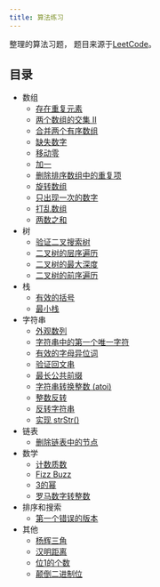 ```yaml
---
title: 算法练习
---
```


整理的算法习题， 题目来源于[LeetCode](https://leetcode-cn.com/)。

## 目录
		
- 数组
  - [存在重复元素](https://luhaifeng666.github.io/arithmetic-practice/notes/exercises/array/containsDuplicate.html)
  - [两个数组的交集 II](https://luhaifeng666.github.io/arithmetic-practice/notes/exercises/array/intersect.html)
  - [合并两个有序数组](https://luhaifeng666.github.io/arithmetic-practice/notes/exercises/array/merge.html)
  - [缺失数字](https://luhaifeng666.github.io/arithmetic-practice/notes/exercises/array/missingNumber.html)
  - [移动零](https://luhaifeng666.github.io/arithmetic-practice/notes/exercises/array/moveZeroes.html)
  - [加一](https://luhaifeng666.github.io/arithmetic-practice/notes/exercises/array/plusOne.html)
  - [删除排序数组中的重复项](https://luhaifeng666.github.io/arithmetic-practice/notes/exercises/array/removeDuplicates.html)
  - [旋转数组](https://luhaifeng666.github.io/arithmetic-practice/notes/exercises/array/rotate.html)
  - [只出现一次的数字](https://luhaifeng666.github.io/arithmetic-practice/notes/exercises/array/singleNumber.html)
  - [打乱数组](https://luhaifeng666.github.io/arithmetic-practice/notes/exercises/array/solution.html)
  - [两数之和](https://luhaifeng666.github.io/arithmetic-practice/notes/exercises/array/twoSum.html)
- 树
  - [验证二叉搜索树](https://luhaifeng666.github.io/arithmetic-practice/notes/exercises/tree/isValidBST.html)
  - [二叉树的层序遍历](https://luhaifeng666.github.io/arithmetic-practice/notes/exercises/tree/levelNode.html)
  - [二叉树的最大深度](https://luhaifeng666.github.io/arithmetic-practice/notes/exercises/tree/maxDepth.html)
  - [二叉树的前序遍历](https://luhaifeng666.github.io/arithmetic-practice/notes/exercises/tree/preorderTraversal.html)
- 栈
  - [有效的括号](https://luhaifeng666.github.io/arithmetic-practice/notes/exercises/stack/isValid.html)
  - [最小栈](https://luhaifeng666.github.io/arithmetic-practice/notes/exercises/stack/minStack.html)
- 字符串
  - [外观数列](https://luhaifeng666.github.io/arithmetic-practice/notes/exercises/string/countAndSay.html)
  - [字符串中的第一个唯一字符](https://luhaifeng666.github.io/arithmetic-practice/notes/exercises/string/firstUniqChar.html)
  - [有效的字母异位词](https://luhaifeng666.github.io/arithmetic-practice/notes/exercises/string/isAnagram.html)
  - [验证回文串](https://luhaifeng666.github.io/arithmetic-practice/notes/exercises/string/isPalindrome.html)
  - [最长公共前缀](https://luhaifeng666.github.io/arithmetic-practice/notes/exercises/string/longestCommonPrefix.html)
  - [字符串转换整数 (atoi)](https://luhaifeng666.github.io/arithmetic-practice/notes/exercises/string/myAtoi.html)
  - [整数反转](https://luhaifeng666.github.io/arithmetic-practice/notes/exercises/string/reverse.html)
  - [反转字符串](https://luhaifeng666.github.io/arithmetic-practice/notes/exercises/string/reverseString.html)
  - [实现 strStr()](https://luhaifeng666.github.io/arithmetic-practice/notes/exercises/string/strStr.html)
- 链表
  - [删除链表中的节点](https://luhaifeng666.github.io/arithmetic-practice/notes/exercises/chainTable/deleteNode.html)
- 数学
  - [计数质数](https://luhaifeng666.github.io/arithmetic-practice/notes/exercises/math/countPrimes.html)
  - [Fizz Buzz](https://luhaifeng666.github.io/arithmetic-practice/notes/exercises/math/fuzzBuzz.html)
  - [3的幂](https://luhaifeng666.github.io/arithmetic-practice/notes/exercises/math/isPowerOfThree.html)
  - [罗马数字转整数](https://luhaifeng666.github.io/arithmetic-practice/notes/exercises/math/romanToInt.html)
- 排序和搜索
  - [第一个错误的版本](https://luhaifeng666.github.io/arithmetic-practice/notes/exercises/sort/isBadVersion.html)
- 其他
  - [杨辉三角](https://luhaifeng666.github.io/arithmetic-practice/notes/exercises/other/generate.html)
  - [汉明距离](https://luhaifeng666.github.io/arithmetic-practice/notes/exercises/other/hammingDistance.html)
  - [位1的个数](https://luhaifeng666.github.io/arithmetic-practice/notes/exercises/other/hammingWeight.html)
  - [颠倒二进制位](https://luhaifeng666.github.io/arithmetic-practice/notes/exercises/other/reverseBits.html)
